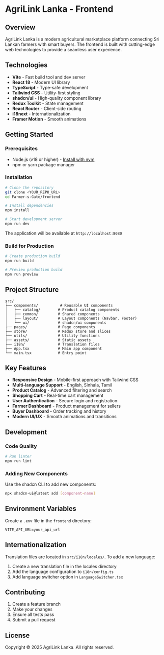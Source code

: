 # AgriLink Lanka - Frontend

## Overview

AgriLink Lanka is a modern agricultural marketplace platform connecting Sri Lankan farmers with smart buyers. The frontend is built with cutting-edge web technologies to provide a seamless user experience.

## Technologies

- **Vite** - Fast build tool and dev server
- **React 18** - Modern UI library
- **TypeScript** - Type-safe development
- **Tailwind CSS** - Utility-first styling
- **shadcn/ui** - High-quality component library
- **Redux Toolkit** - State management
- **React Router** - Client-side routing
- **i18next** - Internationalization
- **Framer Motion** - Smooth animations

## Getting Started

### Prerequisites

- Node.js (v18 or higher) - [Install with nvm](https://github.com/nvm-sh/nvm#installing-and-updating)
- npm or yarn package manager

### Installation

```bash
# Clone the repository
git clone <YOUR_REPO_URL>
cd Farmer-s-Gate/frontend

# Install dependencies
npm install

# Start development server
npm run dev
```

The application will be available at `http://localhost:8080`

### Build for Production

```bash
# Create production build
npm run build

# Preview production build
npm run preview
```

## Project Structure

```
src/
├── components/          # Reusable UI components
│   ├── catalog/        # Product catalog components
│   ├── common/         # Shared components
│   ├── layout/         # Layout components (Navbar, Footer)
│   └── ui/             # shadcn/ui components
├── pages/              # Page components
├── store/              # Redux store and slices
├── utils/              # Utility functions
├── assets/             # Static assets
├── i18n/               # Translation files
├── App.tsx             # Main app component
└── main.tsx            # Entry point
```

## Key Features

- **Responsive Design** - Mobile-first approach with Tailwind CSS
- **Multi-language Support** - English, Sinhala, Tamil
- **Product Catalog** - Advanced filtering and search
- **Shopping Cart** - Real-time cart management
- **User Authentication** - Secure login and registration
- **Farmer Dashboard** - Product management for sellers
- **Buyer Dashboard** - Order tracking and history
- **Modern UI/UX** - Smooth animations and transitions

## Development

### Code Quality

```bash
# Run linter
npm run lint
```

### Adding New Components

Use the shadcn CLI to add new components:

```bash
npx shadcn-ui@latest add [component-name]
```

## Environment Variables

Create a `.env` file in the `frontend` directory:

```env
VITE_API_URL=your_api_url
```

## Internationalization

Translation files are located in `src/i18n/locales/`. To add a new language:

1. Create a new translation file in the locales directory
2. Add the language configuration to `i18n/config.ts`
3. Add language switcher option in `LanguageSwitcher.tsx`

## Contributing

1. Create a feature branch
2. Make your changes
3. Ensure all tests pass
4. Submit a pull request

## License

Copyright © 2025 AgriLink Lanka. All rights reserved.
